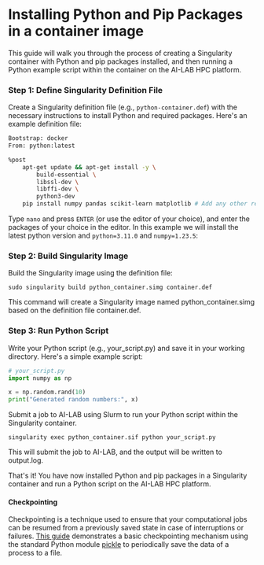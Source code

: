 # Installing Python and Pip Packages in a container image

This guide will walk you through the process of creating a Singularity container with Python and pip packages installed, and then running a Python example script within the container on the AI-LAB HPC platform.

### Step 1: Define Singularity Definition File

Create a Singularity definition file (e.g., `python-container.def`) with the necessary instructions to install Python and required packages. 
Here's an example definition file:

```bash
Bootstrap: docker
From: python:latest

%post
    apt-get update && apt-get install -y \
        build-essential \
        libssl-dev \
        libffi-dev \
        python3-dev
    pip install numpy pandas scikit-learn matplotlib # Add any other required packages
```


Type `nano` and press `ENTER` (or use the editor of your choice), and enter the packages of your choice in the editor. In this example we will install the latest python version and `python=3.11.0` and `numpy=1.23.5`:

### Step 2: Build Singularity Image
Build the Singularity image using the definition file:

```console
sudo singularity build python_container.simg container.def
```

This command will create a Singularity image named python_container.simg based on the definition file container.def.

### Step 3: Run Python Script
Write your Python script (e.g., your_script.py) and save it in your working directory. Here's a simple example script:

```python
# your_script.py
import numpy as np

x = np.random.rand(10)
print("Generated random numbers:", x)
```


Submit a job to AI-LAB using Slurm to run your Python script within the Singularity container.

```console
singularity exec python_container.sif python your_script.py
```

This will submit the job to AI-LAB, and the output will be written to output.log.

That's it! You have now installed Python and pip packages in a Singularity container and run a Python script on the AI-LAB HPC platform.

#### Checkpointing
Checkpointing is a technique used to ensure that your computational jobs can be resumed from a previously saved state in case of interruptions or failures. [This guide](../additional-guides/checkpointing.md#python-data-checkpointing) demonstrates a basic checkpointing mechanism using the standard Python module [pickle](https://docs.python.org/3/library/pickle.html) to periodically save the data of a process to a file.